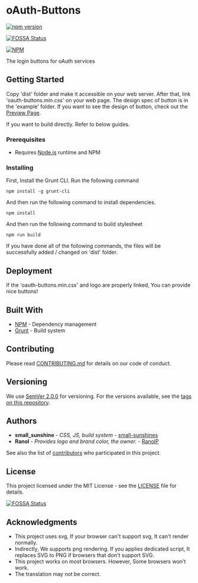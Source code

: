 # oAuth-Buttons

[![npm version](https://badge.fury.io/js/oauth-buttons.svg)](https://badge.fury.io/js/oauth-buttons)

[![FOSSA Status](https://app.fossa.io/api/projects/git%2Bgithub.com%2FoAuth-Buttons%2FoAuth-Buttons.svg?type=shield)](https://app.fossa.io/projects/git%2Bgithub.com%2FoAuth-Buttons%2FoAuth-Buttons?ref=badge_shield)

[![NPM](https://nodei.co/npm/oauth-buttons.png?downloads=true&downloadRank=true&stars=true)](https://nodei.co/npm/oauth-buttons/)

The login buttons for oAuth services

## Getting Started

Copy 'dist' folder and make it accessible on your web server. After that, link 'oauth-buttons.min.css' on your web page. The design spec of button is in the 'example' folder. If you want to see the design of button, check out the [Preview Page](https://oauth-buttons.github.io/oAuth-Buttons/).

If you want to build directly. Refer to below guides.

### Prerequisites

* Requires [Node.js](https://nodejs.org/ko/) runtime and NPM

### Installing

First, Install the Grunt CLI. Run the following command

```
npm install -g grunt-cli
```

And then run the following command to install dependencies.

```
npm install
```

And then run the following command to build stylesheet

```
npm run build
```

If you have done all of the following commands, the files will be successfully added / changed on 'dist' folder.

## Deployment

If the 'oauth-buttons.min.css' and logo are properly linked, You can provide nice buttons! 

## Built With

* [NPM](https://www.npmjs.com/) - Dependency management
* [Grunt](https://gruntjs.com/) - Build system

## Contributing

Please read [CONTRIBUTING.md](CONTRIBUTING.md) for details on our code of conduct.

## Versioning

We use [SemVer 2.0.0](http://semver.org/) for versioning. For the versions available, see the [tags on this repository](https://github.com/small-sunshines/oAuth-Buttons/tags).

## Authors

* **small_sunshine** - *CSS, JS, build system* - [small-sunshines](https://github.com/small-sunshines)
* **Ranol** - *Provides logo and brand color, the owner.* - [RanolP](https://github.com/RanolP)

See also the list of [contributors](https://github.com/small-sunshines/oAuth-Buttons/contributors) who participated in this project.

## License

This project licensed under the MIT License - see the [LICENSE](LICENSE) file for details.


[![FOSSA Status](https://app.fossa.io/api/projects/git%2Bgithub.com%2FoAuth-Buttons%2FoAuth-Buttons.svg?type=large)](https://app.fossa.io/projects/git%2Bgithub.com%2FoAuth-Buttons%2FoAuth-Buttons?ref=badge_large)

## Acknowledgments

* This project uses svg, If your browser can't support svg, It can't render normally.
* Indirectly, We supports png rendering. If you applies dedicated script, It replaces SVG to PNG if browsers that don't support SVG.
* This project works on most browsers. However, Some browsers won't work.
* The translation may not be correct.